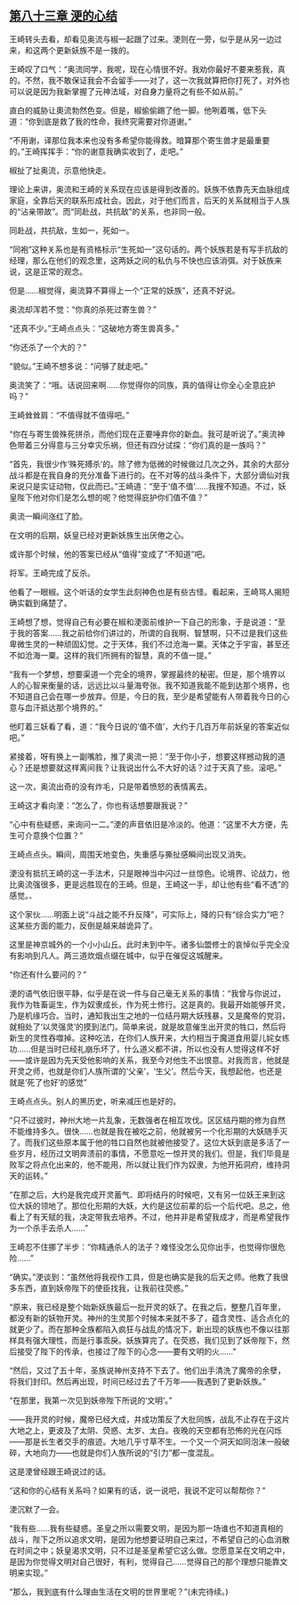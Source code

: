 ## [第八十三章 浭的心结](https://www.xxbiquge.com/11_11207/9128043.html)


  王崎转头去看，却看见奥流与椒一起跟了过来。浭则在一旁，似乎是从另一边过来，和这两个更新妖族不是一拨的。

  王崎叹了口气：“奥流同学，我呢，现在心情很不好。我劝你最好不要来惹我，真的。不然，我不敢保证我会不会留手——对了，这一次我就算把你打死了，对外也可以说是因为我新掌握了元神法域，对自身力量将之有些不如从前。”

  直白的威胁让奧流勃然色变。但是，椒偷偷踢了他一脚。他咧着嘴，低下头道：“你到底是救了我的性命，我终究需要对你道谢。”

  “不用谢，译那位我本来也没有多希望你能得救。暗算那个寄生兽才是最重要的。”王崎挥挥手：“你的谢意我确实收到了，走吧。”

  椒扯了扯奥流，示意他快走。

  理论上来讲，奥流和王崎的关系现在应该是得到改善的。妖族不依靠先天血脉组成家庭，全靠后天的联系形成社会。因此，对于他们而言，后天的关系就相当于人族的“沾亲带故”。而“同赴战，共抗敌”的关系，也非同一般。

  同赴战，共抗敌，生如一，死如一。

  “同袍”这种关系也是有资格标示“生死如一”这句话的。两个妖族若是有写手抗敌的经理，那么在他们的观念里，这两妖之间的私仇与不快也应该消弭。对于妖族来说，这是正常的观念。

  但是……椒觉得，奥流算不算得上一个“正常的妖族”，还真不好说。

  奥流却浑若不觉：“你真的杀死过寄生兽？”

  “还真不少。”王崎点点头：“这破地方寄生兽真多。”

  “你还杀了一个大的？”

  “貌似。”王崎不想多说：“问够了就走吧。”

  奥流笑了：“哦。话说回来啊……你觉得你的同族，真的值得让你全心全意庇护吗？”

  王崎耸耸肩：“不值得就不值得吧。”

  “你在与寄生兽殊死拼杀，而他们现在正要唾弃你的新血。我可是听说了。”奥流神色带着三分得意与三分幸灾乐祸，但还有四分试探：“你们真的是一族吗？”

  “首先，我很少作‘殊死搏杀’的。除了修为低微的时候做过几次之外，其余的大部分战斗都是在我自身的充分准备下进行的。在不对等的战斗条件下，大部分谪仙对我来说只是实证动物，仅此而已。”王崎道：“至于‘值不值’……我搜不知道。不过，妖皇陛下他对你们是怎么想的呢？他觉得庇护你们值不值？”

  奥流一瞬间涨红了脸。

  在文明的后期，妖皇已经对更新妖族生出厌倦之心。

  或许那个时候，他的答案已经从“值得”变成了“不知道”吧。

  将军。王崎完成了反杀。

  他看了一眼椒。这个听话的女学生此刻神色也是有些古怪。看起来，王崎骂人揭短确实戳到痛楚了。

  王崎想了想，觉得自己有必要在椒和浭面前维护一下自己的形象，于是说道：“至于我的答案……我之前给你们讲过的，所谓的自我啊、智慧啊，只不过是我们这些卑微生灵的一种顽固幻觉。之于天体，我们不过沧海一粟。天体之于宇宙，甚至还不如沧海一粟。这样的我们所拥有的智慧，真的不值一提。”

  “我有一个梦想，想要渠道一个完全的境界，掌握最终的秘密。但是，那个境界以人的心智来衡量的话，远远比以斗量海夸张。我不知道我能不能到达那个境界，也不知道自己会在哪一步放弃。但是，今日的我，至少是希望能有人带着我今日的心意与血汗抵达那个境界的。”

  他盯着三妖看了看，道：“我今日说的‘值不值’，大约于几百万年前妖皇的答案近似吧。”

  紧接着，呀有换上一副嘴脸，推了奥流一把：“至于你小子，想要这样撼动我的道心？还是想要就这样离间我？让我说出什么不大好的话？过于天真了些。滚吧。”

  这一次，奥流出奇的没有炸毛，只是带着愤怒的表情离去。

  王崎这才看向浭：“怎么了，你也有话想要跟我说？”

  “心中有些疑惑，来询问一二。”浭的声音依旧是冷淡的。他道：“这里不大方便，先生可介意换个位置？”

  王崎点点头。瞬间，周围天地变色，失重感与撕扯感瞬间出现又消失。

  浭没有抵抗王崎的这一手法术，只是眼神当中闪过一丝惊色。论境界、论战力，他比奥流强很多，更是远胜现在的王崎。但是，王崎这一手，却让他有些“看不透”的感觉。、

  这个家伙……明面上说“斗战之能不升反降”，可实际上，降的只有“综合实力”吧？这某些方面的能力，反倒是越来越诡异了。

  这里是神京城外的一个小小山丘。此时未到中午。诸多仙盟修士的哀悼似乎完全没有影响到凡人。两三道炊烟点缀在城中，似乎在催促这城醒来。

  “你还有什么要问的？”

  浭的语气依旧很平静，似乎是在说一件与自己毫无关系的事情：“我曾与你说过，我作为牲畜诞生，作为奴隶成长，作为死士修行。这是真的。我最开始能够开灵，乃是机缘巧合。当时，通知我出生之地的一位结丹期大妖残暴，又是魔帝的党羽，就相处了‘以灵强灵’的摸到法门。简单来说，就是故意催生出开灵的牲口，然后将新生的灵性吞噬掉。这种吃法，在你们人族开来，大约相当于魔道食用婴儿姹女练功……但是当时已经礼崩乐坏了，什么道义都不讲，所以也没有人觉得这样不好——或许是因为先天受他影响的关系，我至今对他生不出恨意。对我而言，他就是开灵之师，也就是你们人族所谓的‘父亲’，‘生父’。然后今天，我想起他，也还是就是‘死了也好’的感觉”

  王崎点点头。别人的黑历史，听来减压也是好的。

  “只不过彼时，神州大地一片乱象，无数强者在相互攻伐。区区结丹期的修为自然不能维持多久。很快……也就是我在被吃之前，他就被另一个化形期的大妖随手灭了。而我们这些原本属于他的牲口自然也就被他接受了。这位大妖到底是多活了一些岁月，经历过文明奔溃前的事情，不愿意吃一惊开灵的我们。但是，我们毕竟是败军之将点化出来的，他不能用，所以就让我们作为奴隶，为他开拓洞府，维持洞天的运转。”

  “在那之后，大约是我完成开灵蓄气、即将结丹的时候吧，又有另一位妖王来到这位大妖的领地了。那位化形期的大妖，大约是这位前辈的后一个后代吧。总之，他看上了有天赋的我，决定带我去培养。不过，他并非是希望我成才，而是希望我作为一个杀手去杀人……”

  王崎忍不住挪了半步：“你精通杀人的法子？难怪没怎么见你出手，也觉得你很危险……”

  “确实。”浭谈到：“虽然他将我视作工具，但是也确实是我的后天之师。他教了我很多东西，直到妖帝陛下的使臣找我，让我前往荧惑。”

  “原来，我已经是整个始新妖族最后一批开灵的妖了。在我之后，整整几百年里，都没有新的妖物开灵。神州的生灵那个时候本来就不多了，蕴含灵性、适合点化的就更少了。而在那种全族都陷入疯狂与战乱的情况下，新出现的妖族也不像以往那样具有强大理性，而是行事乖戾。妖族算完了。在荧惑，我们见到了妖帝陛下，然后接受了陛下的传承，也接过了陛下的心念——要有文明的火……”

  “然后，又过了五十年，圣族说神州支持不下去了。他们出手清洗了魔帝的余孽，将我们封印。然后再出现，时间已经过去了千万年——我遇到了更新妖族。”

  “在那里，我第一次见到妖帝陛下所说的‘文明’。”

  ——我开灵的时候，魔帝已经大成，并成功策反了大批同族，战乱不止存在于这片大地之上，更波及了太阴、荧惑、太岁、太白。夜晚的天空都有恐怖的光在闪烁——那是长生者交手的痕迹。大地几乎寸草不生。一个又一个洞天如同泡沫一般破碎，大地向力——也就是你们人族所说的“引力”都一度混乱。

  这是浭曾经跟王崎说过的话。

  “这和你的心结有关系吗？如果有的话，说一说吧，我说不定可以帮帮你？”

  浭沉默了一会。

  “我有些……我有些疑惑。圣皇之所以需要文明，是因为那一场谁也不知道真相的战斗，陛下之所以追求文明，是因为他想要证明自己来过，不希望自己的心血消散在时间之中；妖皇渴求文明，只不过是圣皇希望它这么做。您愿意呆在文明之中，是因为你觉得文明对自己很好，有利，觉得自己……觉得自己的那个理想只能靠文明来实现。”

  “那么，我到底有什么理由生活在文明的世界里呢？”(未完待续。)
